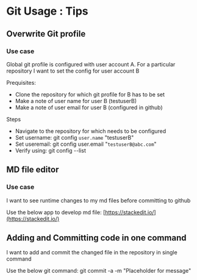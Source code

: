 # Git Usage : Tips

## Overwrite Git profile
### Use case
Global git profile is configured with user account A. For a particular repository I want to set the config for user account B

Prequisites:
- Clone the repository for which git profile for B has to be set
- Make a note of user name for user B (testuserB)
- Make a note of user email for user B (configured in github)

Steps
- Navigate to the repository for which needs to be configured
- Set username: git config `user.name` "testuserB"
- Set useremail: git config user.email "`testuserB@abc.com`"
- Verify using: git config --list

## MD file editor
### Use case
I want to see runtime changes to my md files before committing to github

Use the below app to develop md file:
[https://stackedit.io/](https://stackedit.io/)

## Adding and Committing code in one command
I want to add and commit the changed file in the repository in single command

Use the below git command:
git commit -a -m "Placeholder for message"
